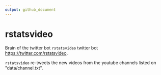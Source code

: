 ```yaml
---
output: github_document
---
```


<!-- README.md is generated from README.Rmd. Please edit that file -->



# rstatsvideo

<!-- badges: start -->
<!-- badges: end -->

Brain of the twitter bot `rstatsvideo` twitter bot https://twitter.com/rstatsvideo.

`rstatsvideo` re-tweets the new videos from the youtube channels listed on "data/channel.txt".










